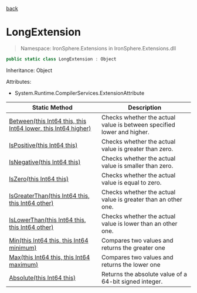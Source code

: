 ﻿[back](/IronSphere.Extensions/types)

# LongExtension

> Namespace: IronSphere.Extensions in  IronSphere.Extensions.dll



```csharp
public static class LongExtension : Object
```
Inheritance: Object



Attributes:
        
* System.Runtime.CompilerServices.ExtensionAttribute




| Static Method | Description |
| --- | --- |
| [Between(this Int64 this, this Int64 lower, this Int64 higher)](LongExtension_Between(Int64,Int64,Int64)) | Checks whether the actual value is between specified lower and higher. |
| [IsPositive(this Int64 this)](LongExtension_IsPositive(Int64)) | Checks whether the actual value is greater than zero. |
| [IsNegative(this Int64 this)](LongExtension_IsNegative(Int64)) | Checks whether the actual value is smaller than zero. |
| [IsZero(this Int64 this)](LongExtension_IsZero(Int64)) | Checks whether the actual value is equal to zero. |
| [IsGreaterThan(this Int64 this, this Int64 other)](LongExtension_IsGreaterThan(Int64,Int64)) | Checks whether the actual value is greater than an other one. |
| [IsLowerThan(this Int64 this, this Int64 other)](LongExtension_IsLowerThan(Int64,Int64)) | Checks whether the actual value is lower than an other one. |
| [Min(this Int64 this, this Int64 minimum)](LongExtension_Min(Int64,Int64)) | Compares two values and returns the greater one |
| [Max(this Int64 this, this Int64 maximum)](LongExtension_Max(Int64,Int64)) | Compares two values and returns the lower one |
| [Absolute(this Int64 this)](LongExtension_Absolute(Int64)) | Returns the absolute value of a 64-bit signed integer. |
